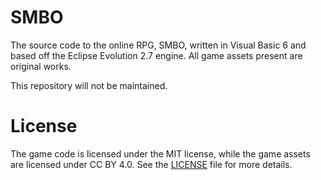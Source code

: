 # SMBO
The source code to the online RPG, SMBO, written in Visual Basic 6 and based off the Eclipse Evolution 2.7 engine. All game assets present are original works.

This repository will not be maintained.

# License
The game code is licensed under the MIT license, while the game assets are licensed under CC BY 4.0. See the [LICENSE](./LICENSE.txt) file for more details.

